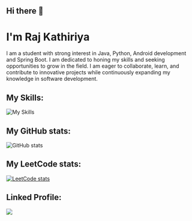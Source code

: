 ## Hi there 👋

# I'm Raj Kathiriya
I am a student with strong interest in Java, Python, Android development and Spring Boot. I am dedicated to honing my skills and seeking opportunities to grow in the field. I am eager to collaborate, learn, and contribute to innovative projects while continuously expanding my knowledge in software development.

## My Skills:
![My Skills](https://skillicons.dev/icons?i=java,python,androidstudio,firebase,postgres,spring)

## My GitHub stats:
![GitHub stats](https://github-readme-stats.vercel.app/api?username=RajKathiriya066&show_icons=true&theme=transparent)

## My LeetCode stats: 
[![LeetCode stats](https://leetcard.jacoblin.cool/rajkathiriya66?ext=contest)](https://leetcode.com/rajkathiriya66)

## Linked Profile:
<a href="www.linkedin.com/in/raj-kathiriya">![](https://skillicons.dev/icons?i=linkedin)</a>
